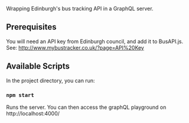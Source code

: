 Wrapping Edinburgh's bus tracking API in a GraphQL server.

## Prerequisites

You will need an API key from Edinburgh council, and add it to BusAPI.js.
See: http://www.mybustracker.co.uk/?page=API%20Key

## Available Scripts

In the project directory, you can run:

### `npm start`

Runs the server.
You can then access the graphQL playground on http://localhost:4000/